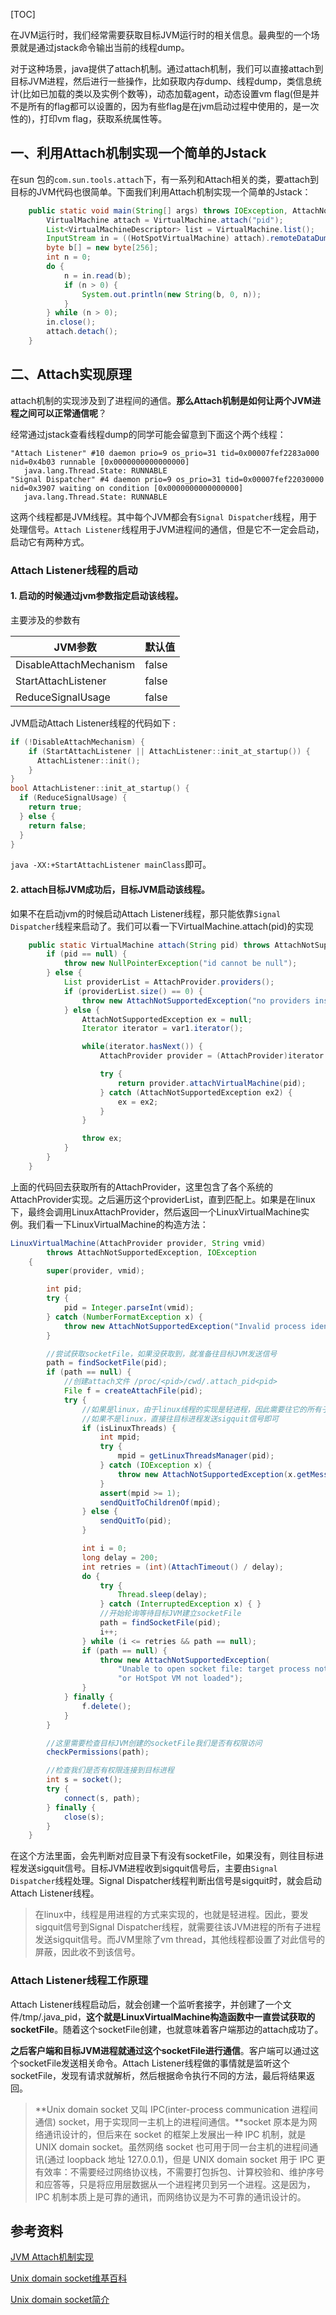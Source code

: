 [TOC]

在JVM运行时，我们经常需要获取目标JVM运行时的相关信息。最典型的一个场景就是通过jstack命令输出当前的线程dump。

对于这种场景，java提供了attach机制。通过attach机制，我们可以直接attach到目标JVM进程，然后进行一些操作，比如获取内存dump、线程dump，类信息统计(比如已加载的类以及实例个数等)，动态加载agent，动态设置vm flag(但是并不是所有的flag都可以设置的，因为有些flag是在jvm启动过程中使用的，是一次性的)，打印vm flag，获取系统属性等。

## 一、利用Attach机制实现一个简单的Jstack

在sun 包的`com.sun.tools.attach`下，有一系列和Attach相关的类，要attach到目标的JVM代码也很简单。下面我们利用Attach机制实现一个简单的Jstack：

```Java
    public static void main(String[] args) throws IOException, AttachNotSupportedException {
        VirtualMachine attach = VirtualMachine.attach("pid");
        List<VirtualMachineDescriptor> list = VirtualMachine.list();
        InputStream in = ((HotSpotVirtualMachine) attach).remoteDataDump((Object[]) args);
        byte b[] = new byte[256];
        int n = 0;
        do {
            n = in.read(b);
            if (n > 0) {
                System.out.println(new String(b, 0, n));
            }
        } while (n > 0);
        in.close();
        attach.detach();
    }
```

## 二、Attach实现原理  

attach机制的实现涉及到了进程间的通信。**那么Attach机制是如何让两个JVM进程之间可以正常通信呢**？

经常通过jstack查看线程dump的同学可能会留意到下面这个两个线程：

```
"Attach Listener" #10 daemon prio=9 os_prio=31 tid=0x00007fef2283a000 nid=0x4b03 runnable [0x0000000000000000]
   java.lang.Thread.State: RUNNABLE
"Signal Dispatcher" #4 daemon prio=9 os_prio=31 tid=0x00007fef22030000 nid=0x3907 waiting on condition [0x0000000000000000]
   java.lang.Thread.State: RUNNABLE
```

这两个线程都是JVM线程。其中每个JVM都会有`Signal Dispatcher`线程，用于处理信号。`Attach Listener`线程用于JVM进程间的通信，但是它不一定会启动，启动它有两种方式。

### Attach Listener线程的启动

#### 1. 启动的时候通过jvm参数指定启动该线程。  

主要涉及的参数有  

| JVM参数                | 默认值 |
| ---------------------- | ------ |
| DisableAttachMechanism | false  |
| StartAttachListener    | false  |
| ReduceSignalUsage      | false  |

   JVM启动Attach Listener线程的代码如下  :

   ```c++
   if (!DisableAttachMechanism) {
       if (StartAttachListener || AttachListener::init_at_startup()) {
         AttachListener::init();
       }
   }
   bool AttachListener::init_at_startup() {
     if (ReduceSignalUsage) {
       return true;
     } else {
       return false;
     }
   }
   ```

`java -XX:+StartAttachListener mainClass`即可。 

#### 2. attach目标JVM成功后，目标JVM启动该线程。

如果不在启动jvm的时候启动Attach Listener线程，那只能依靠`Signal Dispatcher`线程来启动了。我们可以看一下VirtualMachine.attach(pid)的实现

```java
    public static VirtualMachine attach(String pid) throws AttachNotSupportedException, IOException {
        if (pid == null) {
            throw new NullPointerException("id cannot be null");
        } else {
            List providerList = AttachProvider.providers();
            if (providerList.size() == 0) {
                throw new AttachNotSupportedException("no providers installed");
            } else {
                AttachNotSupportedException ex = null;
                Iterator iterator = var1.iterator();

                while(iterator.hasNext()) {
                    AttachProvider provider = (AttachProvider)iterator.next();

                    try {
                        return provider.attachVirtualMachine(pid);
                    } catch (AttachNotSupportedException ex2) {
                        ex = ex2;
                    }
                }

                throw ex;
            }
        }
    }
```

上面的代码回去获取所有的AttachProvider，这里包含了各个系统的AttachProvider实现。之后遍历这个providerList，直到匹配上。如果是在linux下，最终会调用LinuxAttachProvider，然后返回一个LinuxVirtualMachine实例。我们看一下LinuxVirtualMachine的构造方法：

```java
LinuxVirtualMachine(AttachProvider provider, String vmid)
        throws AttachNotSupportedException, IOException
    {
        super(provider, vmid);

        int pid;
        try {
            pid = Integer.parseInt(vmid);
        } catch (NumberFormatException x) {
            throw new AttachNotSupportedException("Invalid process identifier");
        }

		//尝试获取socketFile，如果没获取到，就准备往目标JVM发送信号
        path = findSocketFile(pid);
        if (path == null) {
        	//创建attach文件 /proc/<pid>/cwd/.attach_pid<pid> 
            File f = createAttachFile(pid);
            try {
				//如果是linux，由于linux线程的实现是轻进程，因此需要往它的所有子进程发送信号
				//如果不是linux，直接往目标进程发送sigquit信号即可
                if (isLinuxThreads) {
                    int mpid;
                    try {
                        mpid = getLinuxThreadsManager(pid);
                    } catch (IOException x) {
                        throw new AttachNotSupportedException(x.getMessage());
                    }
                    assert(mpid >= 1);
                    sendQuitToChildrenOf(mpid);
                } else {
                    sendQuitTo(pid);
                }

                int i = 0;
                long delay = 200;
                int retries = (int)(AttachTimeout() / delay);
                do {
                    try {
                        Thread.sleep(delay);
                    } catch (InterruptedException x) { }
                    //开始轮询等待目标JVM建立socketFile
                    path = findSocketFile(pid);
                    i++;
                } while (i <= retries && path == null);
                if (path == null) {
                    throw new AttachNotSupportedException(
                        "Unable to open socket file: target process not responding " +
                        "or HotSpot VM not loaded");
                }
            } finally {
                f.delete();
            }
        }

        //这里需要检查目标JVM创建的socketFile我们是否有权限访问
        checkPermissions(path);

        //检查我们是否有权限连接到目标进程
        int s = socket();
        try {
            connect(s, path);
        } finally {
            close(s);
        }
    }
```

在这个方法里面，会先判断对应目录下有没有socketFile，如果没有，则往目标进程发送sigquit信号。目标JVM进程收到sigquit信号后，主要由`Signal Dispatcher`线程处理。Signal Dispatcher线程判断出信号是sigquit时，就会启动Attach Listener线程。

> 在linux中，线程是用进程的方式来实现的，也就是轻进程。因此，要发sigquit信号到Signal Dispatcher线程，就需要往该JVM进程的所有子进程发送sigquit信号。而JVM里除了vm thread，其他线程都设置了对此信号的屏蔽，因此收不到该信号。

### Attach Listener线程工作原理 

Attach Listener线程启动后，就会创建一个监听套接字，并创建了一个文件/tmp/.java_pid<pid>，**这个就是LinuxVirtualMachine构造函数中一直尝试获取的socketFile**。随着这个socketFile创建，也就意味着客户端那边的attach成功了。

**之后客户端和目标JVM进程就通过这个socketFile进行通信**。客户端可以通过这个socketFile发送相关命令。Attach Listener线程做的事情就是监听这个socketFile，发现有请求就解析，然后根据命令执行不同的方法，最后将结果返回。

> **Unix domain socket 又叫 IPC(inter-process communication 进程间通信) socket，用于实现同一主机上的进程间通信。**socket 原本是为网络通讯设计的，但后来在 socket 的框架上发展出一种 IPC 机制，就是 UNIX domain socket。虽然网络 socket 也可用于同一台主机的进程间通讯(通过 loopback 地址 127.0.0.1)，但是 UNIX domain socket 用于 IPC 更有效率：不需要经过网络协议栈，不需要打包拆包、计算校验和、维护序号和应答等，只是将应用层数据从一个进程拷贝到另一个进程。这是因为，IPC 机制本质上是可靠的通讯，而网络协议是为不可靠的通讯设计的。

## 参考资料

[JVM Attach机制实现](http://ifeve.com/jvm-attach/)

[Unix domain socket维基百科](https://en.wikipedia.org/wiki/Unix_domain_socket)

[Unix domain socket简介](https://www.cnblogs.com/sparkdev/p/8359028.html)